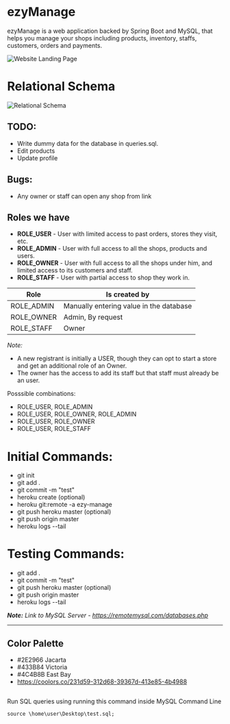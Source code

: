 # ezyManage

ezyManage is a web application backed by Spring Boot and MySQL, that helps you manage your shops including products, inventory, staffs, customers, orders and payments.

![Website Landing Page](https://github.com/AnonySharma/SpringBoot-ezyManage/blob/master/home.jpg?raw=true)

# Relational Schema

![Relational Schema](https://github.com/AnonySharma/SpringBoot-ezyManage/blob/master/schema-blue.png?raw=true)

## TODO:

-   Write dummy data for the database in queries.sql.
-   Edit products
-   Update profile

## Bugs:

-   Any owner or staff can open any shop from link

## Roles we have

-   **ROLE_USER** - User with limited access to past orders, stores they visit, etc.
-   **ROLE_ADMIN** - User with full access to all the shops, products and users.
-   **ROLE_OWNER** - User with full access to all the shops under him, and limited access to its customers and staff.
-   **ROLE_STAFF** - User with partial access to shop they work in.

| Role       | Is created by                           |
| ---------- | --------------------------------------- |
| ROLE_ADMIN | Manually entering value in the database |
| ROLE_OWNER | Admin, By request                       |
| ROLE_STAFF | Owner                                   |

_Note:_

-   A new registrant is initially a USER, though they can opt to start a store and get an additional role of an Owner.
-   The owner has the access to add its staff but that staff must already be an user.

Posssible combinations:

-   ROLE_USER, ROLE_ADMIN
-   ROLE_USER, ROLE_OWNER, ROLE_ADMIN
-   ROLE_USER, ROLE_OWNER
-   ROLE_USER, ROLE_STAFF

# Initial Commands:

-   git init
-   git add .
-   git commit -m "test"
-   heroku create (optional)
-   heroku git:remote -a ezy-manage
-   git push heroku master (optional)
-   git push origin master
-   heroku logs --tail

# Testing Commands:

-   git add .
-   git commit -m "test"
-   git push heroku master (optional)
-   git push origin master
-   heroku logs --tail

_**Note:** Link to MySQL Server - https://remotemysql.com/databases.php_

---

## Color Palette

-   #2E2966 Jacarta
-   #433B84 Victoria
-   #4C4B8B East Bay
-   https://coolors.co/231d59-312d68-39367d-413e85-4b4988

##

Run SQL queries using running this command inside MySQL Command Line

`source \home\user\Desktop\test.sql;`
